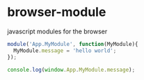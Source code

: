 # browser-module
javascript modules for the browser

``` javascript
module('App.MyModule', function(MyModule){
  MyModule.message = 'hello world';
});

console.log(window.App.MyModule.message);
```
